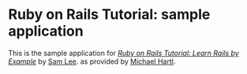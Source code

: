 # Ruby on Rails Tutorial: sample application

This is the sample application for
[*Ruby on Rails Tutorial: Learn Rails by Example*](http://railstutorial.org/)
by [Sam Lee](mailto:logos50907@gmail.com?Subject=From%20GitHub%20sample_app).
as provided by [Michael Hartl](http://michaelhartl.com/).